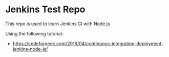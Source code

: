 # Jenkins Test Repo

This repo is used to learn Jenkins CI with Node.js

Using the following tutorial:
- https://codeforgeek.com/2016/04/continuous-integration-deployment-jenkins-node-js/